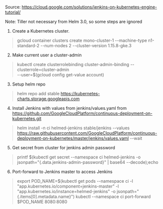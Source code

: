 Source: https://cloud.google.com/solutions/jenkins-on-kubernetes-engine-tutorial/

Note: Tiller not necessary from Helm 3.0, so some steps are ignored

1. Create a Kubernetes cluster.
> gcloud container clusters create mono-cluster-1   --machine-type n1-standard-2 --num-nodes 2 --cluster-version 1.15.8-gke.3

2. Make current user a cluster-admin
> kubectl create clusterrolebinding cluster-admin-binding --clusterrole=cluster-admin \
        --user=$(gcloud config get-value account)

3. Setup helm repo
> helm repo add stable https://kubernetes-charts.storage.googleapis.com

4. Install Jenkins with values from jenkins/values.yaml from https://github.com/GoogleCloudPlatform/continuous-deployment-on-kubernetes.git
> helm install -n ci helmed-jenkins stable/jenkins --values https://raw.githubusercontent.com/GoogleCloudPlatform/continuous-deployment-on-kubernetes/master/jenkins/values.yaml --wait

5. Get secret from cluster for jenkins admin password
> printf $(kubectl get secret --namespace ci helmed-jenkins -o jsonpath="{.data.jenkins-admin-password}" | base64 --decode);echo

6. Port-forward to Jenkins master to access Jenkins
> export POD_NAME=$(kubectl get pods --namespace ci -l "app.kubernetes.io/component=jenkins-master" -l "app.kubernetes.io/instance=helmed-jenkins" -o jsonpath="{.items[0].metadata.name}")
> kubectl --namespace ci port-forward $POD_NAME 8080:8080